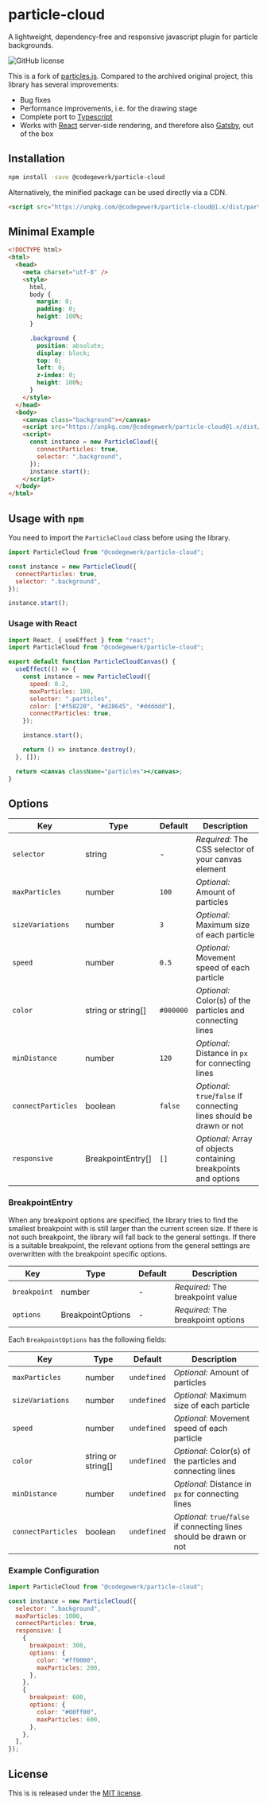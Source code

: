 # particle-cloud

A lightweight, dependency-free and responsive javascript plugin for particle backgrounds.

![GitHub license](https://img.shields.io/github/license/codegewerk/particle-cloud)

This is a fork of [particles.js](https://github.com/marcbruederlin/particles.js).
Compared to the archived original project, this library has several improvements:

- Bug fixes
- Performance improvements, i.e. for the drawing stage
- Complete port to [Typescript](https://www.typescriptlang.org/)
- Works with [React](https://reactjs.org/) server-side rendering, and therefore also [Gatsby](https://www.gatsbyjs.com/), out of the box

## Installation

```bash
npm install -save @codegewerk/particle-cloud
```

Alternatively, the minified package can be used directly via a CDN.

```html
<script src="https://unpkg.com/@codegewerk/particle-cloud@1.x/dist/particles.min.js"></script>
```

## Minimal Example

```html
<!DOCTYPE html>
<html>
  <head>
    <meta charset="utf-8" />
    <style>
      html,
      body {
        margin: 0;
        padding: 0;
        height: 100%;
      }

      .background {
        position: absolute;
        display: block;
        top: 0;
        left: 0;
        z-index: 0;
        height: 100%;
      }
    </style>
  </head>
  <body>
    <canvas class="background"></canvas>
    <script src="https://unpkg.com/@codegewerk/particle-cloud@1.x/dist/particles.min.js"></script>
    <script>
      const instance = new ParticleCloud({
        connectParticles: true,
        selector: ".background",
      });
      instance.start();
    </script>
  </body>
</html>
```

## Usage with `npm`

You need to import the `ParticleCloud` class before using the library.

```js
import ParticleCloud from "@codegewerk/particle-cloud";

const instance = new ParticleCloud({
  connectParticles: true,
  selector: ".background",
});

instance.start();
```

### Usage with React

```jsx
import React, { useEffect } from "react";
import ParticleCloud from "@codegewerk/particle-cloud";

export default function ParticleCloudCanvas() {
  useEffect(() => {
    const instance = new ParticleCloud({
      speed: 0.2,
      maxParticles: 100,
      selector: ".particles",
      color: ["#f58220", "#d28645", "#dddddd"],
      connectParticles: true,
    });

    instance.start();

    return () => instance.destroy();
  }, []);

  return <canvas className="particles"></canvas>;
}
```

## Options

| Key                | Type               | Default   | Description                                                           |
| ------------------ | ------------------ | --------- | --------------------------------------------------------------------- |
| `selector`         | string             | -         | _Required:_ The CSS selector of your canvas element                   |
| `maxParticles`     | number             | `100`     | _Optional:_ Amount of particles                                       |
| `sizeVariations`   | number             | `3`       | _Optional:_ Maximum size of each particle                             |
| `speed`            | number             | `0.5`     | _Optional:_ Movement speed of each particle                           |
| `color`            | string or string[] | `#000000` | _Optional:_ Color(s) of the particles and connecting lines            |
| `minDistance`      | number             | `120`     | _Optional:_ Distance in `px` for connecting lines                     |
| `connectParticles` | boolean            | `false`   | _Optional:_ `true`/`false` if connecting lines should be drawn or not |
| `responsive`       | BreakpointEntry[]  | `[]`      | _Optional:_ Array of objects containing breakpoints and options       |

### BreakpointEntry

When any breakpoint options are specified, the library tries to find the smallest breakpoint with is still larger than the
current screen size.
If there is not such breakpoint, the library will fall back to the general settings.
If there is a suitable breakpoint, the relevant options from the general settings are overwritten with the breakpoint specific
options.

| Key          | Type              | Default | Description                        |
| ------------ | ----------------- | ------- | ---------------------------------- |
| `breakpoint` | number            | -       | _Required:_ The breakpoint value   |
| `options`    | BreakpointOptions | -       | _Required:_ The breakpoint options |

Each `BreakpointOptions` has the following fields:

| Key                | Type               | Default     | Description                                                           |
| ------------------ | ------------------ | ----------- | --------------------------------------------------------------------- |
| `maxParticles`     | number             | `undefined` | _Optional:_ Amount of particles                                       |
| `sizeVariations`   | number             | `undefined` | _Optional:_ Maximum size of each particle                             |
| `speed`            | number             | `undefined` | _Optional:_ Movement speed of each particle                           |
| `color`            | string or string[] | `undefined` | _Optional:_ Color(s) of the particles and connecting lines            |
| `minDistance`      | number             | `undefined` | _Optional:_ Distance in `px` for connecting lines                     |
| `connectParticles` | boolean            | `undefined` | _Optional:_ `true`/`false` if connecting lines should be drawn or not |

### Example Configuration

```js
import ParticleCloud from "@codegewerk/particle-cloud";

const instance = new ParticleCloud({
  selector: ".background",
  maxParticles: 1000,
  connectParticles: true,
  responsive: [
    {
      breakpoint: 300,
      options: {
        color: "#ff0000",
        maxParticles: 200,
      },
    },
    {
      breakpoint: 600,
      options: {
        color: "#00ff00",
        maxParticles: 600,
      },
    },
  ],
});
```

## License

This is is released under the [MIT license](https://github.com/codegewerk/particle-cloud/blob/master/LICENSE).
